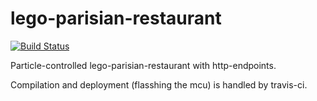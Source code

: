 # lego-parisian-restaurant

[![Build Status](https://travis-ci.org/dakl/lego-parisian-restaurant.svg?branch=master)](https://travis-ci.org/dakl/lego-parisian-restaurant)

Particle-controlled lego-parisian-restaurant with http-endpoints.

Compilation and deployment (flasshing the mcu) is handled by travis-ci. 

